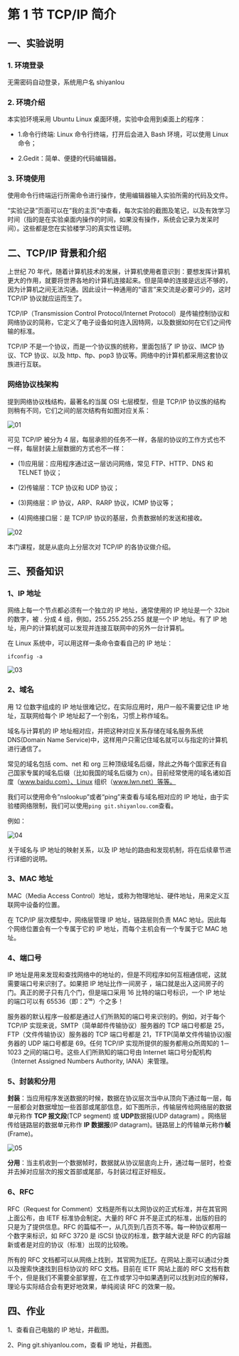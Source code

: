 # 第 1 节 TCP/IP 简介

## 一、实验说明

### 1\. 环境登录

无需密码自动登录，系统用户名 shiyanlou

### 2\. 环境介绍

本实验环境采用 Ubuntu Linux 桌面环境，实验中会用到桌面上的程序：

*   1.命令行终端: Linux 命令行终端，打开后会进入 Bash 环境，可以使用 Linux 命令；

*   2.Gedit：简单、便捷的代码编辑器。

### 3\. 环境使用

使用命令行终端运行所需命令进行操作，使用编辑器输入实验所需的代码及文件。

“实验记录”页面可以在“我的主页”中查看，每次实验的截图及笔记，以及有效学习时间（指的是在实验桌面内操作的时间，如果没有操作，系统会记录为发呆时间）。这些都是您在实验楼学习的真实性证明。

## 二、TCP/IP 背景和介绍

上世纪 70 年代，随着计算机技术的发展，计算机使用者意识到：要想发挥计算机更大的作用，就要将世界各地的计算机连接起来。但是简单的连接是远远不够的，因为计算机之间无法沟通。因此设计一种通用的“语言”来交流是必要可少的，这时 TCP/IP 协议就应运而生了。

TCP/IP（Transmission Control Protocol/Internet Protocol）是传输控制协议和网络协议的简称，它定义了电子设备如何连入因特网，以及数据如何在它们之间传输的标准。

TCP/IP 不是一个协议，而是一个协议族的统称，里面包括了 IP 协议、IMCP 协议、TCP 协议、以及 http、ftp、pop3 协议等。网络中的计算机都采用这套协议族进行互联。

### 网络协议栈架构

提到网络协议栈结构，最著名的当属 OSI 七层模型，但是 TCP/IP 协议族的结构则稍有不同，它们之间的层次结构有如图对应关系：

![01](img/TCP-1-01.jpg)

可见 TCP/IP 被分为 4 层，每层承担的任务不一样，各层的协议的工作方式也不一样，每层封装上层数据的方式也不一样：

*   (1)应用层：应用程序通过这一层访问网络，常见 FTP、HTTP、DNS 和 TELNET 协议；

*   (2)传输层：TCP 协议和 UDP 协议；

*   (3)网络层：IP 协议，ARP、RARP 协议，ICMP 协议等；

*   (4)网络接口层：是 TCP/IP 协议的基层，负责数据帧的发送和接收。

![02](img/TCP-1-02.jpg)

本门课程，就是从底向上分层次对 TCP/IP 的各协议做介绍。

## 三、预备知识

### 1、IP 地址

网络上每一个节点都必须有一个独立的 IP 地址，通常使用的 IP 地址是一个 32bit 的数字，被 . 分成 4 组，例如，255.255.255.255 就是一个 IP 地址。有了 IP 地址，用户的计算机就可以发现并连接互联网中的另外一台计算机。

在 Linux 系统中，可以用这样一条命令查看自己的 IP 地址：

```
ifconfig -a 
```

![03](img/TCP-1-03.jpg)

### 2、域名

用 12 位数字组成的 IP 地址很难记忆，在实际应用时，用户一般不需要记住 IP 地址，互联网给每个 IP 地址起了一个别名，习惯上称作域名。

域名与计算机的 IP 地址相对应，并把这种对应关系存储在域名服务系统 DNS(Domain Name Service)中，这样用户只需记住域名就可以与指定的计算机进行通信了。

常见的域名包括 com、net 和 org 三种顶级域名后缀，除此之外每个国家还有自己国家专属的域名后缀（比如我国的域名后缀为 cn）。目前经常使用的域名诸如百度（www.baidu.com）、Linux 组织（www.lwn.net）等等。

我们可以使用命令”nslookup”或者“ping”来查看与域名相对应的 IP 地址，由于实验楼网络限制，我们可以使用`ping git.shiyanlou.com`查看。

例如：

![04](img/TCP-1-04.jpg)

关于域名与 IP 地址的映射关系，以及 IP 地址的路由和发现机制，将在后续章节进行详细的说明。

### 3、MAC 地址

MAC（Media Access Control）地址，或称为物理地址、硬件地址，用来定义互联网中设备的位置。

在 TCP/IP 层次模型中，网络层管理 IP 地址，链路层则负责 MAC 地址。因此每个网络位置会有一个专属于它的 IP 地址，而每个主机会有一个专属于它 MAC 地址。

### 4、端口号

IP 地址是用来发现和查找网络中的地址的，但是不同程序如何互相通信呢，这就需要端口号来识别了。如果把 IP 地址比作一间房子 ，端口就是出入这间房子的门。真正的房子只有几个门，但是端口采用 16 比特的端口号标识，一个 IP 地址的端口可以有 65536（即：2¹⁶）个之多！

服务器的默认程序一般都是通过人们所熟知的端口号来识别的。例如，对于每个 TCP/IP 实现来说，SMTP（简单邮件传输协议）服务器的 TCP 端口号都是 25，FTP（文件传输协议）服务器的 TCP 端口号都是 21，TFTP(简单文件传输协议)服务器的 UDP 端口号都是 69。任何 TCP/IP 实现所提供的服务都用众所周知的 1－1023 之间的端口号。这些人们所熟知的端口号由 Internet 端口号分配机构（Internet Assigned Numbers Authority, IANA）来管理。

### 5、封装和分用

**封装**：当应用程序发送数据的时候，数据在协议层次当中从顶向下通过每一层，每一层都会对数据增加一些首部或尾部信息，如下图所示，传输层传给网络层的数据单元称作 **TCP 报文段**(TCP segment) 或 **UDP**数据报(UDP datagram) 。网络层传给链路层的数据单元称作 **IP 数据报**(IP datagram)。链路层上的传输单元称作**帧**(Frame)。

![05](img/TCP-1-05.jpg)

**分用**：当主机收到一个数据帧时，数据就从协议层底向上升，通过每一层时，检查并去掉对应层次的报文首部或尾部，与封装过程正好相反。

### 6、RFC

RFC（Request for Comment）文档是所有以太网协议的正式标准，并在其官网上面公布，由 IETF 标准协会制定。大量的 RFC 并不是正式的标准，出版的目的只是为了提供信息。RFC 的篇幅不一，从几页到几百页不等。每一种协议都用一个数字来标识，如 RFC 3720 是 iSCSI 协议的标准，数字越大说是 RFC 的内容越新或者是对应的协议（标准）出现的比较晚。

所有的 RFC 文档都可以从网络上找到，其官网为[IETF](http://www.ietf.org/)。在网站上面可以通过分类以及搜索快速找到目标协议的 RFC 文档。目前在 IETF 网站上面的 RFC 文档有数千个，但是我们不需要全部掌握，在工作或学习中如果遇到可以找到对应的解释，理论与实际结合会有更好地效果，单纯阅读 RFC 的效果一般。

## 四、作业

1、查看自己电脑的 IP 地址，并截图。

2、Ping git.shiyanlou.com，查看 IP 地址，并截图。